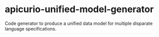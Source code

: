 # apicurio-unified-model-generator
Code generator to produce a unified data model for multiple disparate language specifications.
